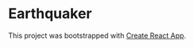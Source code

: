 # Earthquaker
This project was bootstrapped with [Create React App](https://github.com/facebookincubator/create-react-app).
